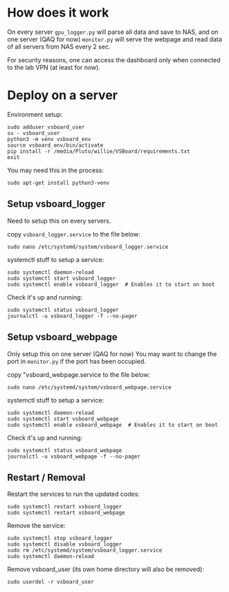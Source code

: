 # How does it work
On every server `gpu_logger.py` will parse all data and save to NAS, and on one server (QAQ for now) `monitor.py` will serve the webpage and read data of all servers from NAS every 2 sec.

For security reasons, one can access the dashboard only when connected to the lab VPN (at least for now).

# Deploy on a server

Environment setup:
```
sudo adduser vsboard_user
su - vsboard_user
python3 -m venv vsboard_env
source vsboard_env/bin/activate
pip install -r /media/Pluto/willie/VSBoard/requirements.txt
exit
```

You may need this in the process:
```
sudo apt-get install python3-venv
```

## Setup vsboard_logger
Need to setup this on every servers.

copy `vsboard_logger.service` to the file below: 
```
sudo nano /etc/systemd/system/vsboard_logger.service
```

systemctl stuff to setup a service:
```
sudo systemctl daemon-reload
sudo systemctl start vsboard_logger
sudo systemctl enable vsboard_logger  # Enables it to start on boot
```

Check it's up and running:
```
sudo systemctl status vsboard_logger
journalctl -u vsboard_logger -f --no-pager
```

## Setup vsboard_webpage

Only setup this on one server (QAQ for now)
You may want to change the port in `monitor.py` if the port has been occupied.

copy "vsboard_webpage.service to the file below: 
```
sudo nano /etc/systemd/system/vsboard_webpage.service
```

systemctl stuff to setup a service:
```
sudo systemctl daemon-reload
sudo systemctl start vsboard_webpage
sudo systemctl enable vsboard_webpage  # Enables it to start on boot
```

Check it's up and running:
```
sudo systemctl status vsboard_webpage
journalctl -u vsboard_webpage -f --no-pager
```

## Restart / Removal
Restart the services to run the updated codes:
```
sudo systemctl restart vsboard_logger
sudo systemctl restart vsboard_webpage
```

Remove the service:
```
sudo systemctl stop vsboard_logger
sudo systemctl disable vsboard_logger
sudo rm /etc/systemd/system/vsboard_logger.service
sudo systemctl daemon-reload
```

Remove vsboard_user (its own home directory will also be removed):
```
sudo userdel -r vsboard_user
```